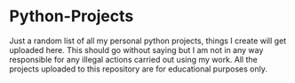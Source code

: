 # Python-Projects
Just a random list of all my personal python projects, things I create will get uploaded here. This should go without saying but I am not in any way responsible for any illegal actions carried out using my work. All the projects uploaded to this repository are for educational purposes only.
